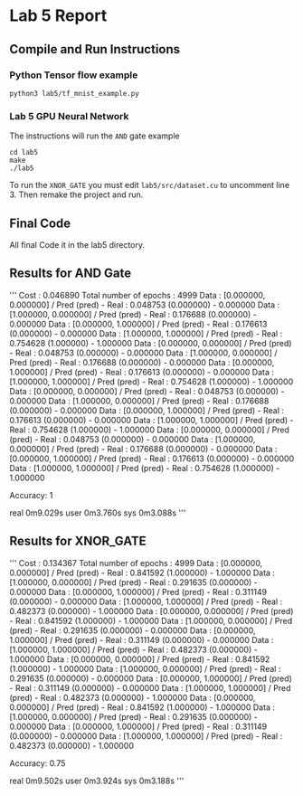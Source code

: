 # Lab 5 Report

## Compile and Run Instructions
### Python Tensor flow example
```
python3 lab5/tf_mnist_example.py
```
### Lab 5 GPU Neural Network 
The instructions will run the `AND` gate example
```
cd lab5
make
./lab5
```
To run the `XNOR_GATE` you must edit `lab5/src/dataset.cu` to uncomment line 3. Then remake the project and run.  
## Final Code
All final Code it in the lab5 directory.
## Results for AND Gate
'''
Cost : 0.046890
Total number of epochs : 4999
Data : [0.000000, 0.000000] / Pred (pred) - Real : 0.048753 (0.000000) - 0.000000
Data : [1.000000, 0.000000] / Pred (pred) - Real : 0.176688 (0.000000) - 0.000000
Data : [0.000000, 1.000000] / Pred (pred) - Real : 0.176613 (0.000000) - 0.000000
Data : [1.000000, 1.000000] / Pred (pred) - Real : 0.754628 (1.000000) - 1.000000
Data : [0.000000, 0.000000] / Pred (pred) - Real : 0.048753 (0.000000) - 0.000000
Data : [1.000000, 0.000000] / Pred (pred) - Real : 0.176688 (0.000000) - 0.000000
Data : [0.000000, 1.000000] / Pred (pred) - Real : 0.176613 (0.000000) - 0.000000
Data : [1.000000, 1.000000] / Pred (pred) - Real : 0.754628 (1.000000) - 1.000000
Data : [0.000000, 0.000000] / Pred (pred) - Real : 0.048753 (0.000000) - 0.000000
Data : [1.000000, 0.000000] / Pred (pred) - Real : 0.176688 (0.000000) - 0.000000
Data : [0.000000, 1.000000] / Pred (pred) - Real : 0.176613 (0.000000) - 0.000000
Data : [1.000000, 1.000000] / Pred (pred) - Real : 0.754628 (1.000000) - 1.000000
Data : [0.000000, 0.000000] / Pred (pred) - Real : 0.048753 (0.000000) - 0.000000
Data : [1.000000, 0.000000] / Pred (pred) - Real : 0.176688 (0.000000) - 0.000000
Data : [0.000000, 1.000000] / Pred (pred) - Real : 0.176613 (0.000000) - 0.000000
Data : [1.000000, 1.000000] / Pred (pred) - Real : 0.754628 (1.000000) - 1.000000

Accuracy: 1

real    0m9.029s
user    0m3.760s
sys 0m3.088s
'''
## Results for XNOR_GATE
'''
Cost : 0.134367
Total number of epochs : 4999
Data : [0.000000, 0.000000] / Pred (pred) - Real : 0.841592 (1.000000) - 1.000000
Data : [1.000000, 0.000000] / Pred (pred) - Real : 0.291635 (0.000000) - 0.000000
Data : [0.000000, 1.000000] / Pred (pred) - Real : 0.311149 (0.000000) - 0.000000
Data : [1.000000, 1.000000] / Pred (pred) - Real : 0.482373 (0.000000) - 1.000000
Data : [0.000000, 0.000000] / Pred (pred) - Real : 0.841592 (1.000000) - 1.000000
Data : [1.000000, 0.000000] / Pred (pred) - Real : 0.291635 (0.000000) - 0.000000
Data : [0.000000, 1.000000] / Pred (pred) - Real : 0.311149 (0.000000) - 0.000000
Data : [1.000000, 1.000000] / Pred (pred) - Real : 0.482373 (0.000000) - 1.000000
Data : [0.000000, 0.000000] / Pred (pred) - Real : 0.841592 (1.000000) - 1.000000
Data : [1.000000, 0.000000] / Pred (pred) - Real : 0.291635 (0.000000) - 0.000000
Data : [0.000000, 1.000000] / Pred (pred) - Real : 0.311149 (0.000000) - 0.000000
Data : [1.000000, 1.000000] / Pred (pred) - Real : 0.482373 (0.000000) - 1.000000
Data : [0.000000, 0.000000] / Pred (pred) - Real : 0.841592 (1.000000) - 1.000000
Data : [1.000000, 0.000000] / Pred (pred) - Real : 0.291635 (0.000000) - 0.000000
Data : [0.000000, 1.000000] / Pred (pred) - Real : 0.311149 (0.000000) - 0.000000
Data : [1.000000, 1.000000] / Pred (pred) - Real : 0.482373 (0.000000) - 1.000000

Accuracy: 0.75

real	0m9.502s
user	0m3.924s
sys	0m3.188s
'''
